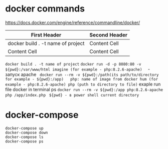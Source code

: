 # docker commands
https://docs.docker.com/engine/reference/commandline/docker/


First Header  | Second Header
------------- | -------------
docker build . -t name of project  | Content Cell
Content Cell  | Content Cell 
``` docker build . -t name of project ```
``` docker run -d -p 8080:80 -v ${pwd}:/var/www/html imagine (for example - php:8.2.6-apache)   ``` - запуск apache
``` docker run --rm -v ${pwd}:/path(its path/to/directory for example - ${pwd}:/app)   php: name of image from docker hum (for example - php:8.2.6-apache) php (puth to directory to file)```
exaple run file docker in terminal ps ``docker run --rm -v ${pwd}:/app php:8.2.6-apache php /app/index.php``
``` ${pwd} - в power shell current directory```


# docker-compose

``` 
docker-compose up
docker-compose down
docker-compose ls
docker-compose ps
```

